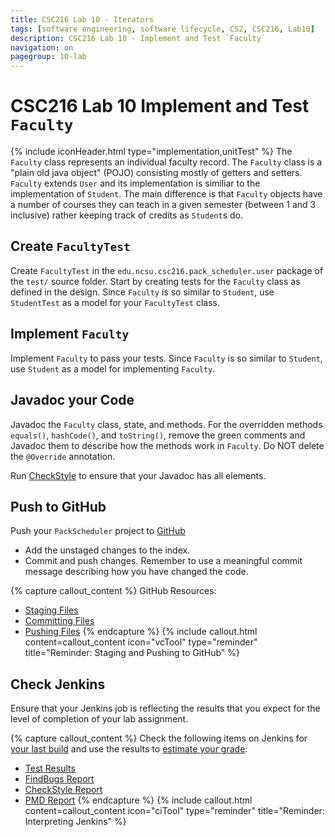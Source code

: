 ```yaml
---
title: CSC216 Lab 10 - Iterators
tags: [software engineering, software lifecycle, CS2, CSC216, Lab10]
description: CSC216 Lab 10 - Implement and Test `Faculty`
navigation: on
pagegroup: 10-lab
---
```


# CSC216 Lab 10 Implement and Test `Faculty`
{% include iconHeader.html type="implementation,unitTest" %}
The `Faculty` class represents an individual faculty record.  The `Faculty` class is a "plain old java object" (POJO) consisting mostly of getters and setters.  `Faculty` extends `User` and its implementation is similiar to the implementation of `Student`.  The main difference is that `Faculty` objects have a number of courses they can teach in a given semester (between 1 and 3 inclusive) rather keeping track of credits as `Student`s do.


## Create `FacultyTest`
Create `FacultyTest` in the `edu.ncsu.csc216.pack_scheduler.user` package of the `test/` source folder.  Start by creating tests for the `Faculty` class as defined in the design.   Since `Faculty` is so similar to `Student`, use `StudentTest` as a model for your `FacultyTest` class.


## Implement `Faculty`
Implement `Faculty` to pass your tests.  Since `Faculty` is so similar to `Student`, use `Student` as a model for implementing `Faculty`.


## Javadoc your Code
Javadoc the `Faculty` class, state, and methods.  For the overridden methods `equals()`, `hashCode()`, and `toString()`, remove the green comments and Javadoc them to describe how the methods work in `Faculty`.  Do NOT delete the `@Override` annotation.

Run [CheckStyle](../../gp1/gp1-static-analysis#checkstyle) to ensure that your Javadoc has all elements.


## Push to GitHub
Push your `PackScheduler` project to [GitHub](https://github.ncsu.edu)

  * Add the unstaged changes to the index.
  * Commit and push changes.  Remember to use a meaningful commit message describing how you have changed the code.  

{% capture callout_content %}
GitHub Resources:

  * [Staging Files](../../git-tutorial/git-staging)
  * [Committing Files](../../git-tutorial/git-commit)
  * [Pushing Files](../../git-tutorial/git-push)
{% endcapture %}
{% include callout.html content=callout_content icon="vcTool" type="reminder" title="Reminder: Staging and Pushing to GitHub" %}


## Check Jenkins
Ensure that your Jenkins job is reflecting the results that you expect for the level of completion of your lab assignment.

{% capture callout_content %}
Check the following items on Jenkins for [your last build](../../jenkins/#build-summary-page) and use the results to [estimate your grade](../../jenkins/#grade-estimation-example):

  * [Test Results](../../jenkins/#test-results)
  * [FindBugs Report](../../jenkins/#findbugs-report)
  * [CheckStyle Report](../../jenkins/#checkstyle-report)
  * [PMD Report](../../jenkins/#pmd-report)
{% endcapture %}
{% include callout.html content=callout_content icon="ciTool" type="reminder" title="Reminder: Interpreting Jenkins" %}